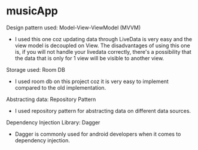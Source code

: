 # musicApp

Design pattern used: Model-View-ViewModel (MVVM)
- I used this one coz updating data through LiveData is very easy and the
view model is decoupled on View. The disadvantages of using this one is, if you will
not handle your livedata correctly, there's a possibility that the data that is only for
1 view will be visible to another view.

Storage used: Room DB
- I used room db on this project coz it is very easy to implement compared to the old implementation.

Abstracting data: Repository Pattern
- I used repository pattern for abstracting data on different data sources.

Dependency Injection Library: Dagger
- Dagger is commonly used for android developers when it comes to dependency injection.
